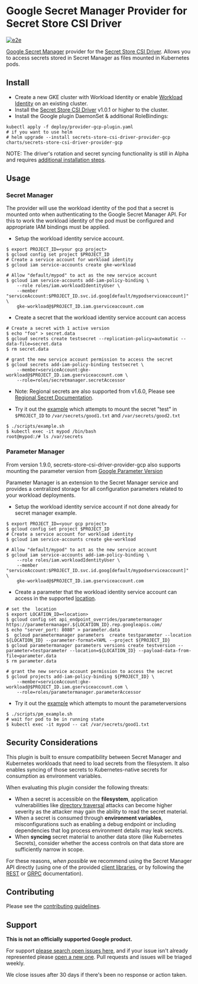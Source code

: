 # Google Secret Manager Provider for Secret Store CSI Driver

[![e2e](https://github.com/GoogleCloudPlatform/secrets-store-csi-driver-provider-gcp/actions/workflows/e2e.yml/badge.svg)](https://github.com/GoogleCloudPlatform/secrets-store-csi-driver-provider-gcp/actions/workflows/e2e.yml)

[Google Secret Manager](https://cloud.google.com/secret-manager/) provider for
the [Secret Store CSI
Driver](https://github.com/kubernetes-sigs/secrets-store-csi-driver). Allows you
to access secrets stored in Secret Manager as files mounted in Kubernetes pods.

## Install

* Create a new GKE cluster with Workload Identity or enable
  [Workload Identity](https://cloud.google.com/kubernetes-engine/docs/how-to/workload-identity#enable_on_existing_cluster)
  on an existing cluster.
* Install the
  [Secret Store CSI Driver](https://secrets-store-csi-driver.sigs.k8s.io/getting-started/installation.html)
  v1.0.1 or higher to the cluster.
* Install the Google plugin DaemonSet & additional RoleBindings:

```shell
kubectl apply -f deploy/provider-gcp-plugin.yaml
# if you want to use helm
# helm upgrade --install secrets-store-csi-driver-provider-gcp charts/secrets-store-csi-driver-provider-gcp
```

NOTE: The driver's rotation and secret syncing functionality is still in Alpha and requires [additional installation
steps](https://secrets-store-csi-driver.sigs.k8s.io/getting-started/installation.html#optional-values).

## Usage

### Secret Manager

The provider will use the workload identity of the pod that a secret is mounted
onto when authenticating to the Google Secret Manager API. For this to work the
workload identity of the pod must be configured and appropriate IAM bindings
must be applied.

* Setup the workload identity service account.

```shell
$ export PROJECT_ID=<your gcp project>
$ gcloud config set project $PROJECT_ID
# Create a service account for workload identity
$ gcloud iam service-accounts create gke-workload

# Allow "default/mypod" to act as the new service account
$ gcloud iam service-accounts add-iam-policy-binding \
    --role roles/iam.workloadIdentityUser \
    --member "serviceAccount:$PROJECT_ID.svc.id.goog[default/mypodserviceaccount]" \
    gke-workload@$PROJECT_ID.iam.gserviceaccount.com
```

* Create a secret that the workload identity service account can access

```shell
# Create a secret with 1 active version
$ echo "foo" > secret.data
$ gcloud secrets create testsecret --replication-policy=automatic --data-file=secret.data
$ rm secret.data

# grant the new service account permission to access the secret
$ gcloud secrets add-iam-policy-binding testsecret \
    --member=serviceAccount:gke-workload@$PROJECT_ID.iam.gserviceaccount.com \
    --role=roles/secretmanager.secretAccessor
```

* Note: Regional secrets are also supported from v1.6.0, Please see [Regional Secret Documentation](https://cloud.google.com/secret-manager/regional-secrets/config-sm-rs).

* Try it out the [example](./examples) which attempts to mount the secret "test" in `$PROJECT_ID` to `/var/secrets/good1.txt` and `/var/secrets/good2.txt`

```shell
$ ./scripts/example.sh
$ kubectl exec -it mypod /bin/bash
root@mypod:/# ls /var/secrets
```


### Parameter Manager

From version 1.9.0, secrets-store-csi-driver-provider-gcp also supports mounting the parameter version from [Google Parameter Version](https://cloud.google.com/secret-manager/parameter-manager/docs/overview)

Parameter Manager is an extension to the Secret Manager service and provides a centralized storage for all configuration parameters related to your workload deployments.

* Setup the workload identity service account if not done already for secret manager example.

```shell
$ export PROJECT_ID=<your gcp project>
$ gcloud config set project $PROJECT_ID
# Create a service account for workload identity
$ gcloud iam service-accounts create gke-workload

# Allow "default/mypod" to act as the new service account
$ gcloud iam service-accounts add-iam-policy-binding \
    --role roles/iam.workloadIdentityUser \
    --member "serviceAccount:$PROJECT_ID.svc.id.goog[default/mypodserviceaccount]" \
    gke-workload@$PROJECT_ID.iam.gserviceaccount.com
```

* Create a parameter that the workload identity service account can access in the supported [location](https://cloud.google.com/secret-manager/docs/locations#parameter_manager_locations).

```shell
# set the  location
$ export LOCATION_ID=<location>
$ gcloud config set api_endpoint_overrides/parametermanager https://parametermanager.${LOCATION_ID}.rep.googleapis.com/
$ echo "server_port: 8080" > parameter.data
$  gcloud parametermanager parameters  create testparameter --location ${LOCATION_ID} --parameter-format=YAML --project ${PROJECT_ID}
$ gcloud parametermanager parameters versions create testversion --parameter=testparameter --location=${LOCATION_ID} --payload-data-from-file=parameter.data
$ rm parameter.data

# grant the new service account permission to access the secret
$ gcloud projects add-iam-policy-binding ${PROJECT_ID} \
    --member=serviceAccount:gke-workload@$PROJECT_ID.iam.gserviceaccount.com \
    --role=roles/parametermanager.parameterAccessor
```

* Try it out the [example](./examples) which attempts to mount the parameterversions

```shell
$ ./scripts/pm_example.sh
# wait for pod to be in running state
$ kubectl exec -it mypod -- cat /var/secrets/good1.txt
```

## Security Considerations

This plugin is built to ensure compatibility between Secret Manager and
Kubernetes workloads that need to load secrets from the filesystem. It also
enables syncing of those secrets to Kubernetes-native secrets for consumption
as environment variables.

When evaluating this plugin consider the following threats:

* When a secret is accessible on the **filesystem**, application vulnerabilities
  like [directory traversal][directory-traversal] attacks can become higher
  severity as the attacker may gain the ability to read the secret material.
* When a secret is consumed through **environment variables**, misconfigurations
  such as enabling a debug endpoint or including dependencies that log process
  environment details may leak secrets.
* When **syncing** secret material to another data store (like Kubernetes
  Secrets), consider whether the access controls on that data store are
  sufficiently narrow in scope.

For these reasons, _when possible_ we recommend using the Secret Manager API
directly (using one of the provided [client libraries][client-libraries], or by
following the [REST][rest] or [GRPC][grpc] documentation).

[client-libraries]: https://cloud.google.com/secret-manager/docs/reference/libraries
[rest]: https://cloud.google.com/secret-manager/docs/reference/rest
[grpc]: https://cloud.google.com/secret-manager/docs/reference/rpc
[directory-traversal]: https://en.wikipedia.org/wiki/Directory_traversal_attack

## Contributing

Please see the [contributing guidelines](docs/contributing.md).

## Support

__This is not an officially supported Google product.__

For support
[please search open issues here](https://github.com/GoogleCloudPlatform/secrets-store-csi-driver-provider-gcp/issues),
and if your issue isn't already represented please
[open a new one](https://github.com/GoogleCloudPlatform/secrets-store-csi-driver-provider-gcp/issues/new/choose).
Pull requests and issues will be triaged weekly.

We close issues after 30 days if there's been no response or action taken.